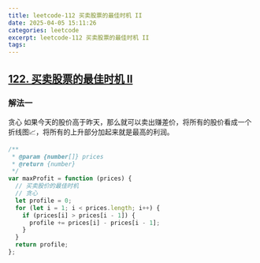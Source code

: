 ```yaml
---
title: leetcode-112 买卖股票的最佳时机 II
date: 2025-04-05 15:11:26
categories: leetcode
excerpt: leetcode-112 买卖股票的最佳时机 II
tags:
---
```

## [122. 买卖股票的最佳时机 II](https://leetcode.cn/problems/best-time-to-buy-and-sell-stock-ii/description/)

### 解法一

贪心
如果今天的股价高于昨天，那么就可以卖出赚差价，将所有的股价看成一个折线图📈，将所有的上升部分加起来就是最高的利润。

```js
/**
 * @param {number[]} prices
 * @return {number}
 */
var maxProfit = function (prices) {
  // 买卖股价的最佳时机
  // 贪心
  let profile = 0;
  for (let i = 1; i < prices.length; i++) {
    if (prices[i] > prices[i - 1]) {
      profile += prices[i] - prices[i - 1];
    }
  }
  return profile;
};
```
